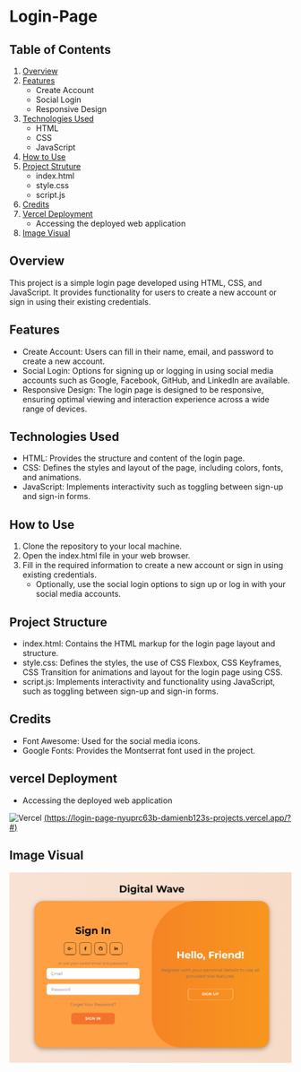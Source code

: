 # Login-Page

## Table of Contents
1. [Overview](#Overview)
2. [Features](#Features)
    - Create Account
    - Social Login
    - Responsive Design
4. [Technologies Used](#Technologies-Used)
    - HTML
    - CSS
    - JavaScript
6. [How to Use](#How-to-Use)
7. [Project Struture](#Project-Struture)
    - index.html
    - style.css
    - script.js
9. [Credits](#Credits)
10. [Vercel Deployment](#Vercel-Deployment)
    - Accessing the deployed web application
12. [Image Visual](#Image-Visual)

## Overview

This project is a simple login page developed using HTML, CSS, and JavaScript. It provides functionality for users to create a new account or sign in using their existing credentials.

## Features

- Create Account: Users can fill in their name, email, and password to create a new account.
- Social Login: Options for signing up or logging in using social media accounts such as Google, Facebook, GitHub, and LinkedIn are available.
- Responsive Design: The login page is designed to be responsive, ensuring optimal viewing and interaction experience across a wide range of devices.

## Technologies Used

- HTML: Provides the structure and content of the login page.
- CSS: Defines the styles and layout of the page, including colors, fonts, and animations.
- JavaScript: Implements interactivity such as toggling between sign-up and sign-in forms.

## How to Use

1. Clone the repository to your local machine.
2. Open the index.html file in your web browser.
3. Fill in the required information to create a new account or sign in using existing credentials.
    - Optionally, use the social login options to sign up or log in with your social media accounts.

## Project Structure

- index.html: Contains the HTML markup for the login page layout and structure.
- style.css: Defines the styles, the use of CSS Flexbox, CSS Keyframes, CSS Transition for animations and layout for the login page using CSS.
- script.js: Implements interactivity and functionality using JavaScript, such as toggling between sign-up and sign-in forms.

## Credits

- Font Awesome: Used for the social media icons.
- Google Fonts: Provides the Montserrat font used in the project.

## vercel Deployment

- Accessing the deployed web application

![Vercel](https://img.shields.io/badge/Deployed%20on-Vercel-black?logo=vercel)
[(https://login-page-nyuprc63b-damienb123s-projects.vercel.app/?#)](https://login-page-nyuprc63b-damienb123s-projects.vercel.app/?#)



## Image Visual

<img src="Login-Page.png" width=600>

